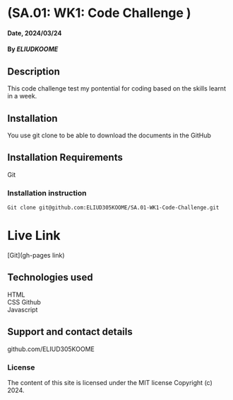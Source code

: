 # (SA.01: WK1: Code Challenge )

#### Date, 2024/03/24

#### By *ELIUDKOOME*

## Description
This code challenge test my pontential for coding based on the skills learnt in a week.

## Installation
You use git clone to be able to download the documents in the GitHub

## Installation Requirements
Git

### Installation instruction
```
Git clone git@github.com:ELIUD305KOOME/SA.01-WK1-Code-Challenge.git

```               

# Live Link
[Git](gh-pages link)

## Technologies used
HTML                                           
CSS
Github                            
Javascript

## Support and contact details
github.com/ELIUD305KOOME

### License
The content of this site is licensed under the MIT license
Copyright (c) 2024.
